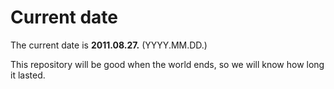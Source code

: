 # Current date

The current date is **2011.08.27.** (YYYY.MM.DD.)

This repository will be good when the world ends, so we will know how long it lasted.